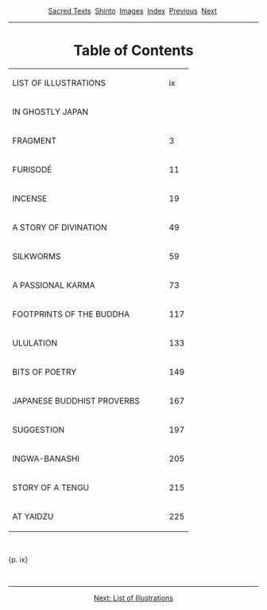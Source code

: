 <body>
 <center>
 <a href="../../index.htm">Sacred Texts</a> 
 <a href="../index.htm">Shinto</a> 
 <a href="imglist.htm">Images</a> 
 <a href="index.htm">Index</a> 
 <a href="igj00.htm">Previous</a> 
 <a href="igj02.htm">Next</a> 
 </center>
 <hr>
 <h1 align="CENTER">Table of Contents</h1>
 <table cellspacing="0" border="0" cellpadding="9" width="779">
 <tr><td width="87%" valign="TOP">
 <p>LIST OF ILLUSTRATIONS</p></td>
 <td width="13%" valign="TOP">
 <p>ix</p></td>
 </tr>
 <tr><td width="87%" valign="TOP">
 <b></b><p>IN GHOSTLY JAPAN</p></td>
 <td width="13%" valign="TOP">
 <p> </p></td>
 </tr>
 <tr><td width="87%" valign="TOP">
 <p>FRAGMENT</p></td>
 <td width="13%" valign="TOP">
 <p>3</p></td>
 </tr>
 <tr><td width="87%" valign="TOP">
 <p>FURISODÉ</p></td>
 <td width="13%" valign="TOP">
 <p>11</p></td>
 </tr>
 <tr><td width="87%" valign="TOP">
 <p>INCENSE</p></td>
 <td width="13%" valign="TOP">
 <p>19</p></td>
 </tr>
 <tr><td width="87%" valign="TOP">
 <p>A STORY OF DIVINATION</p></td>
 <td width="13%" valign="TOP">
 <p>49</p></td>
 </tr>
 <tr><td width="87%" valign="TOP">
 <p>SILKWORMS</p></td>
 <td width="13%" valign="TOP">
 <p>59</p></td>
 </tr>
 <tr><td width="87%" valign="TOP">
 <p>A PASSIONAL KARMA</p></td>
 <td width="13%" valign="TOP">
 <p>73</p></td>
 </tr>
 <tr><td width="87%" valign="TOP">
 <p>FOOTPRINTS OF THE BUDDHA</p></td>
 <td width="13%" valign="TOP">
 <p>117</p></td>
 </tr>
 <tr><td width="87%" valign="TOP">
 <p>ULULATION</p></td>
 <td width="13%" valign="TOP">
 <p>133</p></td>
 </tr>
 <tr><td width="87%" valign="TOP">
 <p>BITS OF POETRY</p></td>
 <td width="13%" valign="TOP">
 <p>149</p></td>
 </tr>
 <tr><td width="87%" valign="TOP">
 <p>JAPANESE BUDDHIST PROVERBS</p></td>
 <td width="13%" valign="TOP">
 <p>167</p></td>
 </tr>
 <tr><td width="87%" valign="TOP">
 <p>SUGGESTION</p></td>
 <td width="13%" valign="TOP">
 <p>197</p></td>
 </tr>
 <tr><td width="87%" valign="TOP">
 <p>INGWA-BANASHI</p></td>
 <td width="13%" valign="TOP">
 <p>205</p></td>
 </tr>
 <tr><td width="87%" valign="TOP">
 <p>STORY OF A TENGU</p></td>
 <td width="13%" valign="TOP">
 <p>215</p></td>
 </tr>
 <tr><td width="87%" valign="TOP">
 <p>AT YAIDZU</p></td>
 <td width="13%" valign="TOP">
 <p>225</p></td>
 </tr>
 </table>
 
 <p> </p>
 <p>{p. ix}</p>
 <p> </p>
 <hr>
 <center>
 <a href="igj02.htm">Next: List of Illustrations</a></center>
 </body>